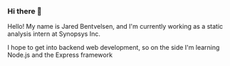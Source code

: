 ### Hi there 👋

<!--
**bentvelj/bentvelj** is a ✨ _special_ ✨ repository because its `README.md` (this file) appears on your GitHub profile.
-->

Hello! My name is Jared Bentvelsen, and I'm currently working as a static analysis intern at Synopsys Inc.

I hope to get into backend web development, so on the side I'm learning Node.js and the Express framework

